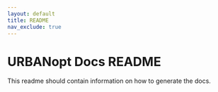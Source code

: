 ```yaml
---
layout: default
title: README
nav_exclude: true
---
```


# URBANopt Docs README

This readme should contain information on how to generate the docs.